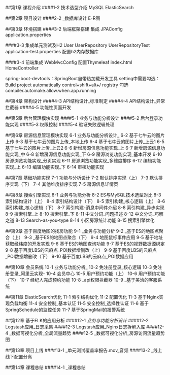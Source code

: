 ##第1章 课程介绍
####1-2 技术选型介绍
MySQL
ElasticSearch

##第2章 项目设计
####2-2 _数据库设计
E-R图

##第3章 环境搭建
####3-2 后端框架搭建
集成
JPAConfig
application.properties

####3-3 集成单元测试及H2
User
UserRepository
UserRepositoryTest
application-test.properties 配置h2内存数据库

####3-4 前端集成
WebMvcConfig 配置Thymeleaf
index.html
HomeController

spring-boot-devtools：SpringBoot自带热加载开发工具
setting中需要勾选：Build project automatically
control+shift+alt+/  registry 勾选 compiler.automake.allow.when.app.running

##第4章 架构设计
####4-3 API结构设计_标准制定
####4-4 API结构设计_异常拦截器
####4-5 功能性页面开发

##第5章 后台管理模块实现
####5-1 业务与功能分析设计
####5-2 后台登录功能实现
####5-3 权限控制
####5-4 验证失败逻辑处理

##第6章 房源信息管理模块实现
6-1 业务与功能分析设计_
6-2 基于七牛云的图片上传
6-3 基于七牛云的图片上传_本地上传
6-4 基于七牛云的图片上传_上云1
6-5 基于七牛云的图片上传_上云2
6-6 新增房源信息功能实现_上
6-7 新增房源信息功能实现_中
6-8 新增房源信息功能实现_下
6-9 房源浏览功能实现_基本开发
6-10 房源浏览功能实现_分页实现
6-11 房源浏览功能实现_多维度排序
6-12 编辑功能实现_上
6-13 编辑功能实现_下
6-14 审核功能实现

##第7章 基础功能实现
7-1 功能与分析设计
7-2 默认排序实现（上）
7-3 默认排序实现（下）
7-4 其他维度排序实现
7-5 房源信息详情页

##第8章 搜索引擎实现
8-1 业务与功能分析
8-2 ES与MySQL技术选型对比
8-3 索引结构设计（上）
8-4 索引结构设计（下）
8-5 索引构建_核心逻辑（上）
8-6 索引构建_核心逻辑（下）
8-7 索引构建-消息中间件介绍
8-8 索引构建_异步实现
8-9 搜索引擎_上
8-10 搜索引擎_下
8-11 中文分词_问题描述
8-12 中文分词_巧解之道
8-13 Search-as-you-type
8-14 小区房源统计功能
8-15 搜索引擎优化

##第9章 基于百度地图的找房功能
9-1 _业务与功能分析
9-2 _基于ES的地图点聚合（上）
9-3 _基于ES的地图点聚合（下）
9-4 地图鼠标事件应用
9-5 基于地址获取经纬度的开发实现
9-6 基于ES的地图查询功能
9-7 基于ES的视野数据源绑定
9-8 基于百度LBS的云麻点_POI数据增删改（上）
9-9 基于百度LBS的云麻点_POI数据增删改（下）
9-10 基于百度LBS的云麻点_POI数据应用

##第10章 会员系统
10-1 业务与功能分析_
10-2 免注册登录_核心逻辑
10-3 免注册登录_阿里云实现-
10-4 会员中心
10-5 用户预约功能（上）
10-6 用户预约功能（下）
10-7 经纪人完成预约功能
10-8 _api权限拦截器
10-9 _基于美洽的客服系统

##第11章 ElasticSearch优化
11-1 索引结构优化
11-2 配置优化
11-3 基于Nginx实现负载均衡
11-4 安全控制_基本认证
11-5 安全控制_选择性认证
11-6 基于SpringSchedule的监控任务
11-7 基于SpringMail的报警系统

##第12章 基于ELK的应用分析
####12-1 _业务与功能分析设计_
####12-2 Logstash应用_日志采集
####12-3 Logstash应用_Nginx日志拆解入库
####12-4 _数据可视化分析_全局流量趋势
####12-5 _数据可视化分析_房源访问流量趋势图

##第13章 项目上线
####13-1 _单元测试覆盖率报告.mov_音频
####13-2 _线上线下配置分离

##第14章 课程总结
####14-1 _课程总结
